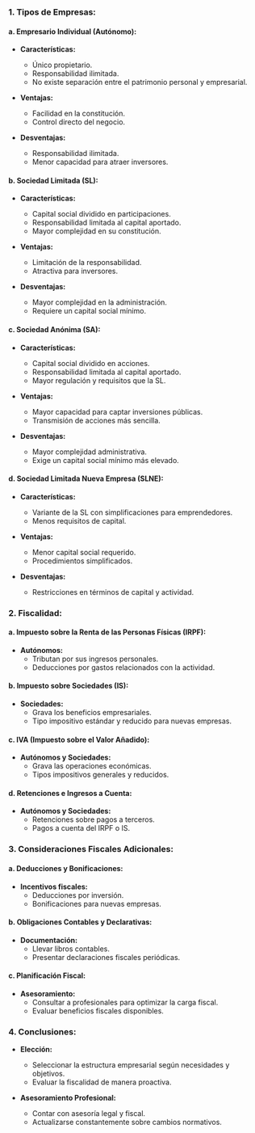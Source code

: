 

### 1. Tipos de Empresas:

#### a. Empresario Individual (Autónomo):

- **Características:**
    
    - Único propietario.
    - Responsabilidad ilimitada.
    - No existe separación entre el patrimonio personal y empresarial.
- **Ventajas:**
    
    - Facilidad en la constitución.
    - Control directo del negocio.
- **Desventajas:**
    
    - Responsabilidad ilimitada.
    - Menor capacidad para atraer inversores.

#### b. Sociedad Limitada (SL):

- **Características:**
    
    - Capital social dividido en participaciones.
    - Responsabilidad limitada al capital aportado.
    - Mayor complejidad en su constitución.
- **Ventajas:**
    
    - Limitación de la responsabilidad.
    - Atractiva para inversores.
- **Desventajas:**
    
    - Mayor complejidad en la administración.
    - Requiere un capital social mínimo.

#### c. Sociedad Anónima (SA):

- **Características:**
    
    - Capital social dividido en acciones.
    - Responsabilidad limitada al capital aportado.
    - Mayor regulación y requisitos que la SL.
- **Ventajas:**
    
    - Mayor capacidad para captar inversiones públicas.
    - Transmisión de acciones más sencilla.
- **Desventajas:**
    
    - Mayor complejidad administrativa.
    - Exige un capital social mínimo más elevado.

#### d. Sociedad Limitada Nueva Empresa (SLNE):

- **Características:**
    
    - Variante de la SL con simplificaciones para emprendedores.
    - Menos requisitos de capital.
- **Ventajas:**
    
    - Menor capital social requerido.
    - Procedimientos simplificados.
- **Desventajas:**
    
    - Restricciones en términos de capital y actividad.

### 2. Fiscalidad:

#### a. Impuesto sobre la Renta de las Personas Físicas (IRPF):

- **Autónomos:**
    - Tributan por sus ingresos personales.
    - Deducciones por gastos relacionados con la actividad.

#### b. Impuesto sobre Sociedades (IS):

- **Sociedades:**
    - Grava los beneficios empresariales.
    - Tipo impositivo estándar y reducido para nuevas empresas.

#### c. IVA (Impuesto sobre el Valor Añadido):

- **Autónomos y Sociedades:**
    - Grava las operaciones económicas.
    - Tipos impositivos generales y reducidos.

#### d. Retenciones e Ingresos a Cuenta:

- **Autónomos y Sociedades:**
    - Retenciones sobre pagos a terceros.
    - Pagos a cuenta del IRPF o IS.

### 3. Consideraciones Fiscales Adicionales:

#### a. Deducciones y Bonificaciones:

- **Incentivos fiscales:**
    - Deducciones por inversión.
    - Bonificaciones para nuevas empresas.

#### b. Obligaciones Contables y Declarativas:

- **Documentación:**
    - Llevar libros contables.
    - Presentar declaraciones fiscales periódicas.

#### c. Planificación Fiscal:

- **Asesoramiento:**
    - Consultar a profesionales para optimizar la carga fiscal.
    - Evaluar beneficios fiscales disponibles.

### 4. Conclusiones:

- **Elección:**
    
    - Seleccionar la estructura empresarial según necesidades y objetivos.
    - Evaluar la fiscalidad de manera proactiva.
- **Asesoramiento Profesional:**
    
    - Contar con asesoría legal y fiscal.
    - Actualizarse constantemente sobre cambios normativos.












